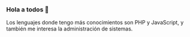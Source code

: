 ### Hola a todos 👋

Los lenguajes donde tengo más conocimientos son PHP y JavaScript, y también me interesa la administración de sistemas.
